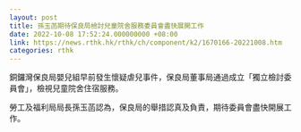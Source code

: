 ```yaml
---
layout: post
title: 孫玉菡期待保良局檢討兒童院舍服務委員會盡快展開工作
date: 2022-10-08 17:52:24.000000000 +08:00
link: https://news.rthk.hk/rthk/ch/component/k2/1670166-20221008.htm
categories: rthk
---
```


銅鑼灣保良局嬰兒組早前發生懷疑虐兒事件，保良局董事局通過成立「獨立檢討委員會」，檢視兒童院舍住宿服務。

勞工及福利局局長孫玉菡認為，保良局的舉措認真及負責，期待委員會盡快開展工作。
